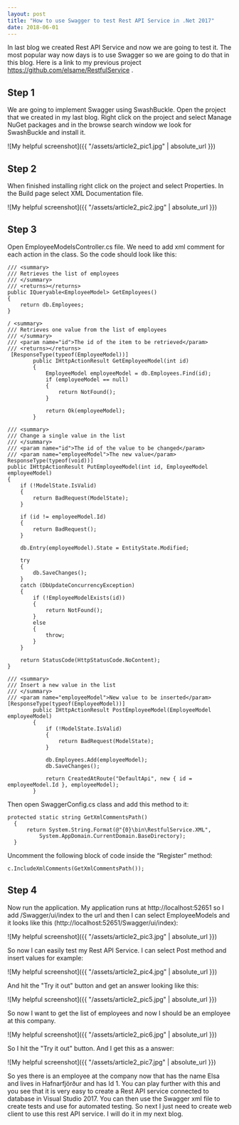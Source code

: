 ```yaml
---
layout: post
title: "How to use Swagger to test Rest API Service in .Net 2017"
date: 2018-06-01
---
```


In last blog we created Rest API Service and now we are going to test it. The most popular way now days is to use Swagger so we are going to do that in this blog. Here is a link to my previous project <https://github.com/elsame/RestfulService> .

## Step 1 ##

We are going to implement Swagger using SwashBuckle. Open the project that we created in my last blog. Right click on the project and select Manage NuGet packages and in the browse search window we look for SwashBuckle and install it.

![My helpful screenshot]({{ "/assets/article2_pic1.jpg" | absolute_url }})

## Step 2 ##

When finished installing right click on the project and select Properties.
In the Build page select XML Documentation file.

![My helpful screenshot]({{ "/assets/article2_pic2.jpg" | absolute_url }})

## Step 3 ##

Open EmployeeModelsController.cs file. 
We need to add xml comment for each action in the class. So the code should look like this:

```
/// <summary>
/// Retrieves the list of employees
/// </summary>
/// <returns></returns>
public IQueryable<EmployeeModel> GetEmployees()
{
    return db.Employees;
}

/ <summary>
/// Retrieves one value from the list of employees
/// </summary>
/// <param name="id">The id of the item to be retrieved</param>
/// <returns></returns>
 [ResponseType(typeof(EmployeeModel))]
        public IHttpActionResult GetEmployeeModel(int id)
        {
            EmployeeModel employeeModel = db.Employees.Find(id);
            if (employeeModel == null)
            {
                return NotFound();
            }

            return Ok(employeeModel);
        }
        
/// <summary>
/// Change a single value in the list
/// </summary>
/// <param name="id">The id of the value to be changed</param>
/// <param name="employeeModel">The new value</param>
ResponseType(typeof(void))]
public IHttpActionResult PutEmployeeModel(int id, EmployeeModel employeeModel)
{
    if (!ModelState.IsValid)
    {
        return BadRequest(ModelState);
    }

    if (id != employeeModel.Id)
    {
        return BadRequest();
    }

    db.Entry(employeeModel).State = EntityState.Modified;

    try
    {
        db.SaveChanges();
    }
    catch (DbUpdateConcurrencyException)
    {
        if (!EmployeeModelExists(id))
        {
            return NotFound();
        }
        else
        {
            throw;
        }
    }

    return StatusCode(HttpStatusCode.NoContent);
}
        
/// <summary>
/// Insert a new value in the list
/// </summary>
/// <param name="employeeModel">New value to be inserted</param>
[ResponseType(typeof(EmployeeModel))]
        public IHttpActionResult PostEmployeeModel(EmployeeModel employeeModel)
        {
            if (!ModelState.IsValid)
            {
                return BadRequest(ModelState);
            }

            db.Employees.Add(employeeModel);
            db.SaveChanges();

            return CreatedAtRoute("DefaultApi", new { id = employeeModel.Id }, employeeModel);
        }
```
Then open SwaggerConfig.cs class and add this method to it:
        
```
protected static string GetXmlCommentsPath()
  {
      return System.String.Format(@"{0}\bin\RestfulService.XML", 
          System.AppDomain.CurrentDomain.BaseDirectory);
  }
```
Uncomment the following block of code inside the “Register” method:

```
c.IncludeXmlComments(GetXmlCommentsPath());
```
   
## Step 4 ##

Now run the application. My application runs at http://localhost:52651 so I add /Swagger/ui/index to the url and then I can select EmployeeModels and it looks like this (http://localhost:52651/Swagger/ui/index):

![My helpful screenshot]({{ "/assets/article2_pic3.jpg" | absolute_url }})

So now I can easily test my Rest API Service. I can select Post method and insert values for example:

![My helpful screenshot]({{ "/assets/article2_pic4.jpg" | absolute_url }})

And hit the "Try it out" button and get an answer looking like this:

![My helpful screenshot]({{ "/assets/article2_pic5.jpg" | absolute_url }})

So now I want to get the list of employees and now I should be an employee at this company.

![My helpful screenshot]({{ "/assets/article2_pic6.jpg" | absolute_url }})

So I hit the "Try it out" button. And I get this as a answer:

![My helpful screenshot]({{ "/assets/article2_pic7.jpg" | absolute_url }})

So yes there is an employee at the company now that has the name Elsa and lives in Hafnarfjörður and has Id 1.
You can play further with this and you see that it is very easy to create a Rest API service connected to database in Visual Studio 2017. You can then use the Swagger xml file to create tests and use for automated testing.
So next I just need to create web client to use this rest API service. I will do it in my next blog.

